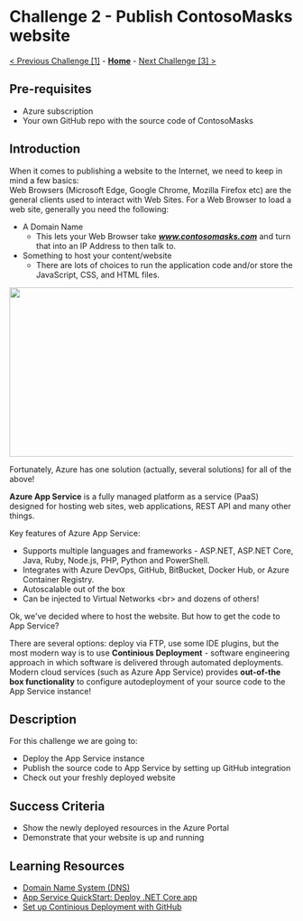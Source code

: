 # Challenge 2 - Publish ContosoMasks website

[< Previous Challenge [1]](./Challenge01.md) - **[Home](../README.md)** - [Next Challenge [3] >](./Challenge03.md)

## Pre-requisites

- Azure subscription
- Your own GitHub repo with the source code of ContosoMasks

## Introduction

When it comes to publishing a website to the Internet, we need to keep in mind a few basics:<br/>
Web Browsers (Microsoft Edge, Google Chrome, Mozilla Firefox etc) are the general clients used to interact with Web Sites. For a Web Browser to load a web site, generally you need the following:
- A Domain Name 
  - This lets your Web Browser take ***www.contosomasks.com*** and turn that into an IP Address to then talk to.
- Something to host your content/website
  - There are lots of choices to run the application code and/or store the JavaScript, CSS, and HTML files.

<p align="center">
  <img src="https://user-images.githubusercontent.com/54835093/164078163-e50c3538-a039-4cbb-9277-41e60caa83e0.png" width="550" height="300">
</p>

Fortunately, Azure has one solution (actually, several solutions) for all of the above!

**Azure App Service** is a fully managed platform as a service (PaaS) designed for hosting web sites, web applications, REST API and many other things. 

Key features of Azure App Service:
- Supports multiple languages and frameworks - ASP.NET, ASP.NET Core, Java, Ruby, Node.js, PHP, Python and PowerShell.
- Integrates with Azure DevOps, GitHub, BitBucket, Docker Hub, or Azure Container Registry.
- Autoscalable out of the box
- Can be injected to Virtual Networks <br\>
and dozens of others!

Ok, we've decided where to host the website. But how to get the code to App Service?

There are several options: deploy via FTP, use some IDE plugins, but the most modern way is to use **Continious Deployment** - software engineering approach in which software is delivered through automated deployments. Modern cloud services (such as Azure App Service) provides **out-of-the box functionality** to configure autodeployment of your source code to the App Service instance! 

## Description

For this challenge we are going to:
- Deploy the App Service instance
- Publish the source code to App Service by setting up GitHub integration
- Check out your freshly deployed website

## Success Criteria

- Show the newly deployed resources in the Azure Portal
- Demonstrate that your website is up and running

 <!--
## Bonus task , if time permits
- Modify the source code to change the heading from "Contoso Masks" to something new and make sure it is updated on your website.
-->

## Learning Resources

- [Domain Name System (DNS)](https://en.wikipedia.org/wiki/Domain_Name_System)
- [App Service QuickStart: Deploy .NET Core app](https://docs.microsoft.com/en-us/azure/app-service/quickstart-dotnetcore?tabs=net60&pivots=development-environment-vs)
- [Set up Continious Deployment with GitHub](https://docs.microsoft.com/en-us/azure/app-service/deploy-continuous-deployment?tabs=github)

